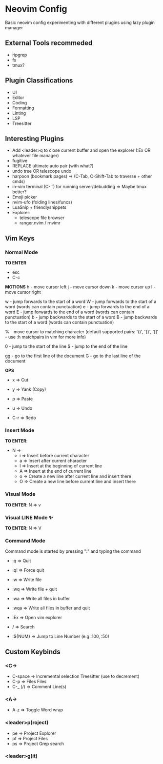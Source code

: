 # Neovim Config

Basic neovim config experimenting with different plugins using lazy plugin manager

## External Tools recommeded

- ripgrep
- fs
- tmux?

## Plugin Classifications

- UI
- Editor
- Coding
- Formatting
- Linting
- LSP
- Treesitter

## Interesting Plugins

- Add \<leader>q to close current buffer and open the explorer (:Ex OR whatever file manager) 
- fugitive
- REPLACE ultimate auto pair (with what?)
- undo tree OR telescope undo
- harpoon (bookmark pages) => (C-Tab, C-Shift-Tab to traverse + other cmds)
- in-vim terminal (C-``) for running server/debudding => Maybe tmux better?
- Emoji picker
- nvim-ufo (folding lines/funcs)
- LuaSnip + friendlysnippets
- Explorer:
    - telescope file browser
    - ranger.nvim / rnvimr

## Vim Keys

### Normal Mode

**TO ENTER**
- esc
- C-c

**MOTIONS**
h - move cursor left
j - move cursor down
k - move cursor up
l - move cursor right 

w - jump forwards to the start of a word
W - jump forwards to the start of a word (words can contain punctuation)
e - jump forwards to the end of a word
E - jump forwards to the end of a word (words can contain punctuation)
b - jump backwards to the start of a word
B - jump backwards to the start of a word (words can contain punctuation) 

% - move cursor to matching character (default supported pairs: '()', '{}', '[]' - use :h matchpairs in vim for more info) 

0 - jump to the start of the line 
$ - jump to the end of the line 

gg - go to the first line of the document
G - go to the last line of the document 

**OPS**
- x     => Cut
- y     => Yank (Copy)
- p     => Paste

- u     => Undo
- C-r   => Redo

### Insert Mode

**TO ENTER**:
- N => 
    - i     => Insert before current character
    - a     => Insert after current character
    - I     => Insert at the beginning of current line
    - A     => Insert at the end of current line
    - o     => Create a new line after current line and insert there
    - O     => Create a new line before current line and insert there


### Visual Mode

**TO ENTER**:
N => v

### Visual LINE Mode ✨

**TO ENTER**:
N => V

### Command Mode

Command mode is started by pressing ":" and typing the command

- :q    => Quit
- :q!   => Force quit
- :w    => Write file
- :wq   => Write file + quit
- :wa   => Write all files in buffer
- :wqa  => Write all files in buffer and quit

- :Ex   => Open vim explorer

- /     => Search

- :${NUM} => Jump to Line Number (e.g :100, :50)

## Custom Keybinds

### \<C->

- C-space   => Incremental selection Treesitter (use <bs> to decrement) 
- C-p       => Files Files
- C-_ (/)   => Comment Line(s) 

### \<A->

- A-z       => Toggle Word wrap

### \<leader>p(roject)

- pe        => Project Explorer
- pf        => Project Files
- ps        => Project Grep search

### \<leader>g(it)

